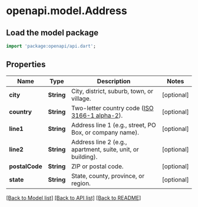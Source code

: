 # openapi.model.Address

## Load the model package
```dart
import 'package:openapi/api.dart';
```

## Properties
Name | Type | Description | Notes
------------ | ------------- | ------------- | -------------
**city** | **String** | City, district, suburb, town, or village. | [optional] 
**country** | **String** | Two-letter country code ([ISO 3166-1 alpha-2](https://en.wikipedia.org/wiki/ISO_3166-1_alpha-2)). | [optional] 
**line1** | **String** | Address line 1 (e.g., street, PO Box, or company name). | [optional] 
**line2** | **String** | Address line 2 (e.g., apartment, suite, unit, or building). | [optional] 
**postalCode** | **String** | ZIP or postal code. | [optional] 
**state** | **String** | State, county, province, or region. | [optional] 

[[Back to Model list]](../README.md#documentation-for-models) [[Back to API list]](../README.md#documentation-for-api-endpoints) [[Back to README]](../README.md)



